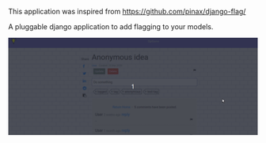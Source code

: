 This application was inspired from https://github.com/pinax/django-flag/

A pluggable django application to add flagging to your models.

![](./images/flagging.gif)
